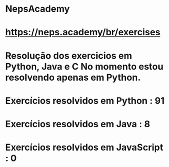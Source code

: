 # NepsAcademy
# https://neps.academy/br/exercises 
# Resolução dos exercicios em Python, Java e C No momento estou resolvendo apenas em Python.
# Exercícios resolvidos em Python : 91
# Exercícios resolvidos em Java : 8
# Exercícios resolvidos em JavaScript : 0
